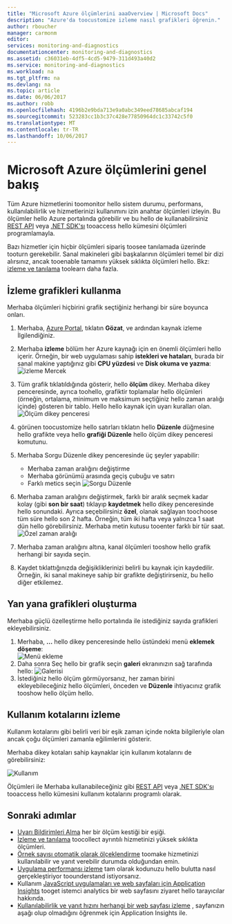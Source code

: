 ```yaml
---
title: "Microsoft Azure ölçümlerini aaaOverview | Microsoft Docs"
description: "Azure'da toocustomize izleme nasıl grafikleri öğrenin."
author: rboucher
manager: carmonm
editor: 
services: monitoring-and-diagnostics
documentationcenter: monitoring-and-diagnostics
ms.assetid: c36031eb-4df5-4cd5-9479-311d493a40d2
ms.service: monitoring-and-diagnostics
ms.workload: na
ms.tgt_pltfrm: na
ms.devlang: na
ms.topic: article
ms.date: 06/06/2017
ms.author: robb
ms.openlocfilehash: 4196b2e9bda713e9a0abc349eed78685abcaf194
ms.sourcegitcommit: 523283cc1b3c37c428e77850964dc1c33742c5f0
ms.translationtype: MT
ms.contentlocale: tr-TR
ms.lasthandoff: 10/06/2017
---
```

# <a name="overview-of-metrics-in-microsoft-azure"></a>Microsoft Azure ölçümlerini genel bakış
Tüm Azure hizmetlerini toomonitor hello sistem durumu, performans, kullanılabilirlik ve hizmetlerinizi kullanımını izin anahtar ölçümleri izleyin. Bu ölçümler hello Azure portalında görebilir ve bu hello de kullanabilirsiniz [REST API](https://msdn.microsoft.com/library/azure/dn931930.aspx) veya [.NET SDK'sı](http://www.nuget.org/packages/Microsoft.Azure.Management.Monitor) tooaccess hello kümesini ölçümleri programlamayla.

Bazı hizmetler için hiçbir ölçümleri sipariş toosee tanılamada üzerinde tooturn gerekebilir. Sanal makineleri gibi başkalarının ölçümleri temel bir dizi alırsınız, ancak tooenable tamamını yüksek sıklıkta ölçümleri hello. Bkz: [izleme ve tanılama](insights-how-to-use-diagnostics.md) toolearn daha fazla.

## <a name="using-monitoring-charts"></a>İzleme grafikleri kullanma
Merhaba ölçümleri hiçbirini grafik seçtiğiniz herhangi bir süre boyunca onları.

1. Merhaba, [Azure Portal](https://portal.azure.com/), tıklatın **Gözat**, ve ardından kaynak izleme İlgilendiğiniz.
2. Merhaba **izleme** bölüm her Azure kaynağı için en önemli ölçümleri hello içerir. Örneğin, bir web uygulaması sahip **istekleri ve hataları**, burada bir sanal makine yaptığınız gibi **CPU yüzdesi** ve **Disk okuma ve yazma**: ![izleme Mercek](./media/insights-how-to-customize-monitoring/Insights_MonitoringChart.png)
3. Tüm grafik tıklatıldığında gösterir, hello **ölçüm** dikey. Merhaba dikey penceresinde, ayrıca toohello, grafiktir toplamalar hello ölçümleri (örneğin, ortalama, minimum ve maksimum seçtiğiniz hello zaman aralığı içinde) gösteren bir tablo. Hello hello kaynak için uyarı kuralları olan.
    ![Ölçüm dikey penceresi](./media/insights-how-to-customize-monitoring/Insights_MetricBlade.png)
4. görünen toocustomize hello satırları tıklatın hello **Düzenle** düğmesine hello grafikte veya hello **grafiği Düzenle** hello ölçüm dikey penceresi komutunu.
5. Merhaba Sorgu Düzenle dikey penceresinde üç şeyler yapabilir:
   
   * Merhaba zaman aralığını değiştirme
   * Merhaba görünümü arasında geçiş çubuğu ve satırı
   * Farklı metics seçin ![Sorgu Düzenle](./media/insights-how-to-customize-monitoring/Insights_EditQuery.png)
6. Merhaba zaman aralığını değiştirmek, farklı bir aralık seçmek kadar kolay (gibi **son bir saat**) tıklayıp **kaydetmek** hello dikey penceresinde hello sonundaki. Ayrıca seçebilirsiniz **özel**, olanak sağlayan toochoose tüm süre hello son 2 hafta. Örneğin, tüm iki hafta veya yalnızca 1 saat dün hello görebilirsiniz. Merhaba metin kutusu tooenter farklı bir tür saat.
    ![Özel zaman aralığı](./media/insights-how-to-customize-monitoring/Insights_CustomTime.png)
7. Merhaba zaman aralığını altına, kanal ölçümleri tooshow hello grafik herhangi bir sayıda seçin.
8. Kaydet tıklattığınızda değişikliklerinizi belirli bu kaynak için kaydedilir. Örneğin, iki sanal makineye sahip bir grafikte değiştirirseniz, bu hello diğer etkilemez.

## <a name="creating-side-by-side-charts"></a>Yan yana grafikleri oluşturma
Merhaba güçlü özelleştirme hello portalında ile istediğiniz sayıda grafikleri ekleyebilirsiniz.

1. Merhaba, **...**  hello dikey penceresinde hello üstündeki menü **eklemek döşeme**:  
    ![Menü ekleme](./media/insights-how-to-customize-monitoring/Insights_AddMenu.png)
2. Daha sonra Seç hello bir grafik seçin **galeri** ekranınızın sağ tarafında hello: ![Galerisi](./media/insights-how-to-customize-monitoring/Insights_Gallery.png)
3. İstediğiniz hello ölçüm görmüyorsanız, her zaman birini ekleyebileceğiniz hello ölçümleri, önceden ve **Düzenle** ihtiyacınız grafik tooshow hello ölçüm hello.

## <a name="monitoring-usage-quotas"></a>Kullanım kotalarını izleme
Kullanım kotalarını gibi belirli veri bir eşik zaman içinde nokta bilgileriyle olan ancak çoğu ölçümleri zamanla eğilimlerini gösterir.

Merhaba dikey kotaları sahip kaynaklar için kullanım kotalarını de görebilirsiniz:

![Kullanım](./media/insights-how-to-customize-monitoring/Insights_UsageChart.png)

Ölçümleri ile Merhaba kullanabileceğiniz gibi [REST API](https://msdn.microsoft.com/library/azure/dn931963.aspx) veya [.NET SDK'sı](http://www.nuget.org/packages/Microsoft.Azure.Management.Monitor) tooaccess hello kümesini kullanım kotalarını programlı olarak.

## <a name="next-steps"></a>Sonraki adımlar
* [Uyarı Bildirimleri Alma](insights-receive-alert-notifications.md) her bir ölçüm kestiği bir eşiği.
* [İzleme ve tanılama](insights-how-to-use-diagnostics.md) toocollect ayrıntılı hizmetinizi yüksek sıklıkta ölçümleri.
* [Örnek sayısı otomatik olarak ölçeklendirme](insights-how-to-scale.md) toomake hizmetinizi kullanılabilir ve yanıt verebilir durumda olduğundan emin.
* [Uygulama performansı izleme](../application-insights/app-insights-azure-web-apps.md) tam olarak kodunuzu hello bulutta nasıl gerçekleştiriyor toounderstand istiyorsanız.
* Kullanım [JavaScript uygulamaları ve web sayfaları için Application Insights](../application-insights/app-insights-web-track-usage.md) tooget istemci analytics bir web sayfasını ziyaret hello tarayıcılar hakkında.
* [Kullanılabilirlik ve yanıt hızını herhangi bir web sayfası izleme](../application-insights/app-insights-monitor-web-app-availability.md) , sayfanızın aşağı olup olmadığını öğrenmek için Application Insights ile.


